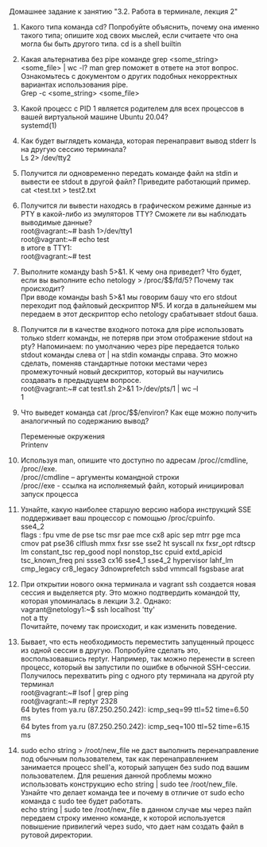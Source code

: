 Домашнее задание к занятию "3.2. Работа в терминале, лекция 2"
1.	Какого типа команда cd? Попробуйте объяснить, почему она именно такого типа; опишите ход своих мыслей, если считаете что она могла бы быть другого типа.
cd is a shell builtin  
2.	Какая альтернатива без pipe команде grep <some_string> <some_file> | wc -l? man grep поможет в ответе на этот вопрос. Ознакомьтесь с документом о других подобных некорректных вариантах использования pipe.  
Grep -c <some_string> <some_file>    

3.	Какой процесс с PID 1 является родителем для всех процессов в вашей виртуальной машине Ubuntu 20.04?  
systemd(1)  
4.	Как будет выглядеть команда, которая перенаправит вывод stderr ls на другую сессию терминала?  
Ls 2> /dev/tty2  
5.	Получится ли одновременно передать команде файл на stdin и вывести ее stdout в другой файл? Приведите работающий пример.  
cat <test.txt > test2.txt  
6.	Получится ли вывести находясь в графическом режиме данные из PTY в какой-либо из эмуляторов TTY? Сможете ли вы наблюдать выводимые данные?  
root@vagrant:~# bash 1>/dev/tty1  
root@vagrant:~# echo test  
в итоге в TTY1:  
root@vagrant:~# test  

7.	Выполните команду bash 5>&1. К чему она приведет? Что будет, если вы выполните echo netology > /proc/$$/fd/5? Почему так происходит?  
При вводе команды bash 5>&1 мы говорим башу что его stdout переходит под файловый дескриптор №5. И когда в дальнейшем мы передаем в этот дескриптор echo netology срабатывает stdout баша.

8.	Получится ли в качестве входного потока для pipe использовать только stderr команды, не потеряв при этом отображение stdout на pty? Напоминаем: по умолчанию через pipe передается только stdout команды слева от | на stdin команды справа. Это можно сделать, поменяв стандартные потоки местами через промежуточный новый дескриптор, который вы научились создавать в предыдущем вопросе.  
root@vagrant:~# cat test1.sh 2>&1 1>/dev/pts/1 | wc –l  
1  
9.	Что выведет команда cat /proc/$$/environ? Как еще можно получить аналогичный по содержанию вывод?  

    Переменные окружения   
	Printenv  

10.	Используя man, опишите что доступно по адресам /proc/<PID>/cmdline, /proc/<PID>/exe.  
/proc/<PID>/cmdline  – аргументы командной строки  
/proc/<PID>/exe - ссылка на исполняемый файл, который инициировал запуск процесса  

11.	Узнайте, какую наиболее старшую версию набора инструкций SSE поддерживает ваш процессор с помощью /proc/cpuinfo.    
sse4_2  
flags           : fpu vme de pse tsc msr pae mce cx8 apic sep mtrr pge mca cmov pat pse36 clflush mmx fxsr sse sse2 ht syscall nx fxsr_opt rdtscp lm constant_tsc rep_good nopl nonstop_tsc cpuid extd_apicid tsc_known_freq pni ssse3 cx16 sse4_1 sse4_2 hypervisor lahf_lm cmp_legacy cr8_legacy 3dnowprefetch ssbd vmmcall fsgsbase arat  
12.	При открытии нового окна терминала и vagrant ssh создается новая сессия и выделяется pty. Это можно подтвердить командой tty, которая упоминалась в лекции 3.2. Однако:  
vagrant@netology1:~$ ssh localhost 'tty'  
not a tty  
Почитайте, почему так происходит, и как изменить поведение.  

13.	Бывает, что есть необходимость переместить запущенный процесс из одной сессии в другую. Попробуйте сделать это, воспользовавшись reptyr. Например, так можно перенести в screen процесс, который вы запустили по ошибке в обычной SSH-сессии.  
Получилось перехватить ping с одного pty терминала на другой pty терминал  
root@vagrant:~# lsof | grep ping  
root@vagrant:~# reptyr 2328  
64 bytes from ya.ru (87.250.250.242): icmp_seq=99 ttl=52 time=6.50 ms  
64 bytes from ya.ru (87.250.250.242): icmp_seq=100 ttl=52 time=6.15 ms  
14.	sudo echo string > /root/new_file не даст выполнить перенаправление под обычным пользователем, так как перенаправлением занимается процесс shell'а, который запущен без sudo под вашим пользователем. Для решения данной проблемы можно использовать конструкцию echo string | sudo tee /root/new_file. Узнайте что делает команда tee и почему в отличие от sudo echo команда с sudo tee будет работать.  
echo string | sudo tee /root/new_file в данном случае мы через пайп передаем строку именно команде, к которой используется повышение привилегий через sudo, что дает нам создать файл в рутовой директории.  


